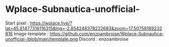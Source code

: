 # Wplace-Subnautica-unofficial-

Start pixel :  https://wplace.live/?lat=45.81477316116315&lng=-2.854248378222683&zoom=17.50758189232818
Image template :  https://github.com/enzoambroise/Wplace-Subnautica-unofficial-/blob/main/template.png
Discord :  enzoambroise
